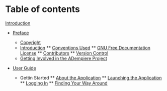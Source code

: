 # Table of contents

[Introduction](README.md)

* [Preface](preface/readme/README.md)
  * [Copyright](preface/copyright.md)
  * [Introduction](preface/readme/README.md)
    ** [Conventions Used](preface/readme/conventions-used.md)
    ** [GNU Free Documentation License](preface/readme/gnu-free-documentation-license.md)
    ** [Contributors](preface/readme/contributors.md)
    ** [Version Control](preface/readme/version-control.md)
  * [Getting Involved in the ADempiere Project](preface/readme/getting-involved-in-the-adempiere-project.md)

* [User Guide](user-guide/introduction/README.md)
  * Gettin Started
  ** [About the Application](user-guide/introduction/introduction.md)
  ** [Launching the Application](user-guide/introduction/launching-the-application.md)
  ** [Logging In](user-guide/introduction/logging-in.md)
  ** [Finding Your Way Around](user-guide/introduction/finding-your-way-around.md)

